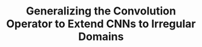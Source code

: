---
arxiv: 1606.01166
authors:
- firstname: Jean-Charles
  institute: Cityzen Data, Telecom Bretagne
  lastname: Vialatte
- firstname: Vincent
  institute: Telecom Bretagne
  lastname: Gripon
- firstname: "Gr\xE9goire"
  institute: Telecom Bretagne
  lastname: Mercier
layout: refuses
section: pre
title: Generalizing the Convolution Operator to Extend CNNs to Irregular Domains
---